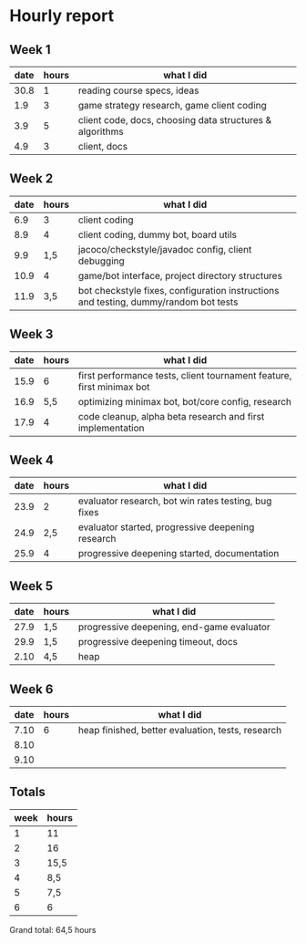 # Hourly report

## Week 1
date | hours | what I did
------------ | ------------- | -----------------------------------------------
30.8 | 1 | reading course specs, ideas
1.9 | 3 | game strategy research, game client coding
3.9 | 5 | client code, docs, choosing data structures & algorithms 
4.9 | 3 | client, docs

## Week 2
date | hours | what I did
------------ | ------------- | -----------------------------------------------
6.9 | 3 | client coding
8.9 | 4 | client coding, dummy bot, board utils 
9.9 | 1,5 | jacoco/checkstyle/javadoc config, client debugging
10.9 | 4 | game/bot interface, project directory structures
11.9 | 3,5 | bot checkstyle fixes, configuration instructions and testing, dummy/random bot tests

## Week 3
date | hours | what I did
------------ | ------------- | -----------------------------------------------
15.9 | 6 | first performance tests, client tournament feature, first minimax bot
16.9 | 5,5 | optimizing minimax bot, bot/core config, research
17.9 | 4 | code cleanup, alpha beta research and first implementation

## Week 4
date | hours | what I did
------------ | ------------- | -----------------------------------------------
23.9 | 2 | evaluator research, bot win rates testing, bug fixes
24.9 | 2,5 | evaluator started, progressive deepening research
25.9 | 4 | progressive deepening started, documentation

## Week 5
date | hours | what I did
------------ | ------------- | -----------------------------------------------
27.9 | 1,5 | progressive deepening, end-game evaluator
29.9 | 1,5 | progressive deepening timeout, docs
2.10 | 4,5 | heap

## Week 6
date | hours | what I did
------------ | ------------- | -----------------------------------------------
7.10 | 6 | heap finished, better evaluation, tests, research
8.10 | |
9.10 | |

## Totals
week | hours
------|------
1 | 11
2 | 16
3 | 15,5
4 | 8,5
5 | 7,5
6 | 6

Grand total: 64,5 hours
